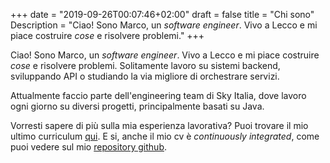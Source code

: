 +++
date = "2019-09-26T00:07:46+02:00"
draft = false
title = "Chi sono"
Description = "Ciao! Sono Marco, un *software engineer*. Vivo a Lecco e mi piace costruire *cose* e risolvere problemi."
+++

Ciao! Sono Marco, un *software engineer*. Vivo a Lecco e mi piace costruire *cose* e risolvere problemi. Solitamente lavoro su sistemi backend, sviluppando API o studiando la via migliore di orchestrare servizi.

Attualmente faccio parte dell'engineering team di Sky Italia, dove lavoro ogni giorno su diversi progetti, principalmente basati su Java.

Vorresti sapere di più sulla mia esperienza lavorativa? Puoi trovare il mio ultimo curriculum [qui](https://github.com/marcodenisi/cv/releases/download/v0.1.5/cv_MarcoDenisi.pdf). E si, anche il mio cv è *continuously integrated*, come puoi vedere sul mio [repository github](https://github.com/marcodenisi/cv).
